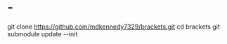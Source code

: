 # -
git clone https://github.com/mdkennedy7329/brackets.git cd brackets git submodule update --init
